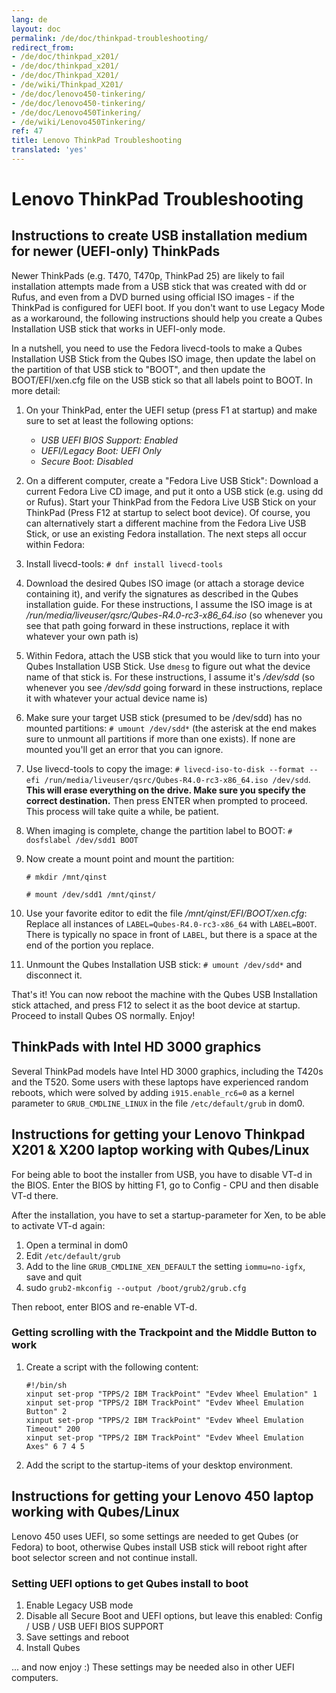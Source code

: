 ```yaml
---
lang: de
layout: doc
permalink: /de/doc/thinkpad-troubleshooting/
redirect_from:
- /de/doc/thinkpad_x201/
- /de/doc/thinkpad_x201/
- /de/doc/Thinkpad_X201/
- /de/wiki/Thinkpad_X201/
- /de/doc/lenovo450-tinkering/
- /de/doc/lenovo450-tinkering/
- /de/doc/Lenovo450Tinkering/
- /de/wiki/Lenovo450Tinkering/
ref: 47
title: Lenovo ThinkPad Troubleshooting
translated: 'yes'
---
```


# Lenovo ThinkPad Troubleshooting #

## Instructions to create USB installation medium for newer (UEFI-only) ThinkPads ##
Newer ThinkPads (e.g. T470, T470p, ThinkPad 25) are likely to fail installation attempts made from a USB stick that was created with dd or Rufus, and even from a DVD burned using official ISO images - if the ThinkPad is configured for UEFI boot. If you don't want to use Legacy Mode as a workaround, the following instructions should help you create a Qubes Installation USB stick that works in UEFI-only mode.

In a nutshell, you need to use the Fedora livecd-tools to make a Qubes Installation USB Stick from the Qubes ISO image, then update the label on the partition of that USB stick to "BOOT", and then update the BOOT/EFI/xen.cfg file on the USB stick so that all labels point to BOOT. In more detail:

1. On your ThinkPad, enter the UEFI setup (press F1 at startup) and make sure to set at least the following options:
   - *USB UEFI BIOS Support: Enabled*
   - *UEFI/Legacy Boot: UEFI Only*
   - *Secure Boot: Disabled*
2. On a different computer, create a "Fedora Live USB Stick": Download a current Fedora Live CD image, and put it onto a USB stick (e.g. using dd or Rufus). Start your ThinkPad from the Fedora Live USB Stick on your ThinkPad (Press F12 at startup to select boot device). Of course, you can alternatively start a different machine from the Fedora Live USB Stick, or use an existing Fedora installation. The next steps all occur within Fedora:
3. Install livecd-tools: `# dnf install livecd-tools`
4. Download the desired Qubes ISO image (or attach a storage device containing it), and verify the signatures as described in the Qubes installation guide. For these instructions, I assume the ISO image is at */run/media/liveuser/qsrc/Qubes-R4.0-rc3-x86_64.iso* (so whenever you see that path going forward in these instructions, replace it with whatever your own path is)
5. Within Fedora, attach the USB stick that you would like to turn into your Qubes Installation USB Stick. Use `dmesg` to figure out what the device name of that stick is. For these instructions, I assume it's */dev/sdd* (so whenever you see */dev/sdd* going forward in these instructions, replace it with whatever your actual device name is)
6. Make sure your target USB stick (presumed to be /dev/sdd) has no mounted partitions: ``# umount /dev/sdd*`` (the asterisk at the end makes sure to unmount all partitions if more than one exists). If none are mounted you'll get an error that you can ignore.
7. Use livecd-tools to copy the image: ``# livecd-iso-to-disk --format --efi /run/media/liveuser/qsrc/Qubes-R4.0-rc3-x86_64.iso /dev/sdd``. **This will erase everything on the drive. Make sure you specify the correct destination.** Then press ENTER when prompted to proceed. This process will take quite a while, be patient.
8. When imaging is complete, change the partition label to BOOT: ``# dosfslabel /dev/sdd1 BOOT``
9. Now create a mount point and mount the partition:

   ``# mkdir /mnt/qinst``

   ``# mount /dev/sdd1 /mnt/qinst/``

10. Use your favorite editor to edit the file */mnt/qinst/EFI/BOOT/xen.cfg*: Replace all instances of ``LABEL=Qubes-R4.0-rc3-x86_64`` with ``LABEL=BOOT``. There is typically no space in front of ``LABEL``, but there is a space at the end of the portion you replace.
11. Unmount the Qubes Installation USB stick: ``# umount /dev/sdd*`` and disconnect it.

That's it! You can now reboot the machine with the Qubes USB Installation stick attached, and press F12 to select it as the boot device at startup. Proceed to install Qubes OS normally. Enjoy!

## ThinkPads with Intel HD 3000 graphics ##

Several ThinkPad models have Intel HD 3000 graphics, including the T420s and the
T520. Some users with these laptops have experienced random reboots, which were
solved by adding `i915.enable_rc6=0` as a kernel parameter to
`GRUB_CMDLINE_LINUX` in the file `/etc/default/grub` in dom0.


## Instructions for getting your Lenovo Thinkpad X201 & X200 laptop working with Qubes/Linux ##

For being able to boot the installer from USB, you have to disable VT-d in the BIOS.
Enter the BIOS by hitting F1, go to Config - CPU and then disable VT-d there.

After the installation, you have to set a startup-parameter for Xen, to be able to activate VT-d again:

1. Open a terminal in dom0
2. Edit `/etc/default/grub`
3. Add to the line `GRUB_CMDLINE_XEN_DEFAULT` the setting `iommu=no-igfx`, save and quit
4. sudo `grub2-mkconfig --output /boot/grub2/grub.cfg`

Then reboot, enter BIOS and re-enable VT-d.

### Getting scrolling with the Trackpoint and the Middle Button to work ###

1. Create a script with the following content:

   ~~~
   #!/bin/sh
   xinput set-prop "TPPS/2 IBM TrackPoint" "Evdev Wheel Emulation" 1
   xinput set-prop "TPPS/2 IBM TrackPoint" "Evdev Wheel Emulation Button" 2
   xinput set-prop "TPPS/2 IBM TrackPoint" "Evdev Wheel Emulation Timeout" 200
   xinput set-prop "TPPS/2 IBM TrackPoint" "Evdev Wheel Emulation Axes" 6 7 4 5
   ~~~

2. Add the script to the startup-items of your desktop environment.


## Instructions for getting your Lenovo 450 laptop working with Qubes/Linux ##

Lenovo 450 uses UEFI, so some settings are needed to get Qubes (or Fedora) to boot, otherwise Qubes install USB stick will reboot right after boot selector screen and not continue install.

### Setting UEFI options to get Qubes install to boot ###

1.  Enable Legacy USB mode
2.  Disable all Secure Boot and UEFI options, but leave this enabled: Config / USB / USB UEFI BIOS SUPPORT
3.  Save settings and reboot
5.  Install Qubes

... and now enjoy :) These settings may be needed also in other UEFI computers.